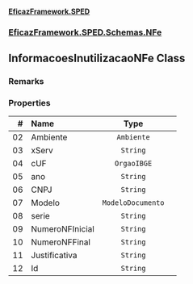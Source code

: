 #### [EficazFramework.SPED](EficazFrameworkSPED.md 'EficazFramework SPED')
### [EficazFramework.SPED.Schemas.NFe](EficazFramework.SPED.Schemas.NFe.md 'EficazFramework.SPED.Schemas.NFe')

## InformacoesInutilizacaoNFe Class

### Remarks
### Properties

| # | Name | Type | |
| ---: | :--- | :---: | :--- |
| 02 | Ambiente | `Ambiente` |  |
| 03 | xServ | `String` |  |
| 04 | cUF | `OrgaoIBGE` |  |
| 05 | ano | `String` |  |
| 06 | CNPJ | `String` |  |
| 07 | Modelo | `ModeloDocumento` |  |
| 08 | serie | `String` |  |
| 09 | NumeroNFInicial | `String` |  |
| 10 | NumeroNFFinal | `String` |  |
| 11 | Justificativa | `String` |  |
| 12 | Id | `String` |  |

